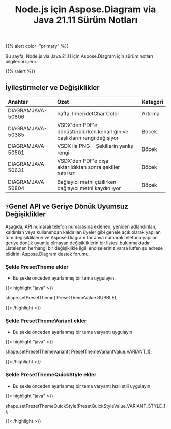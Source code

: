 ﻿---
title: Node.js için Aspose.Diagram via Java 21.11 Sürüm Notları
type: docs
weight: 4
url: /tr/java/aspose-diagram-for-node-js-via-java-21-11-release-notes/
---
{{% alert color="primary" %}}

Bu sayfa, Node.js via Java 21.11 için Aspose.Diagram için sürüm notları bilgilerini içerir.

{{% /alert %}}
## **İyileştirmeler ve Değişiklikler**  ##

|**Anahtar**|**Özet**|**Kategori**|
|:- |:- |:- |
|DIAGRAMJAVA-50806|hafta: InheridetChar Color|Artırma|
|DIAGRAMJAVA-50385|VSDX'den PDF'e dönüştürülürken kenarlığın ve başlıkların rengi değişiyor|Böcek|
|DIAGRAMJAVA-50501|VSDX ila PNG - Şekillerin yanlış rengi|Böcek|
|DIAGRAMJAVA-50631|VSDX'den PDF'e dışa aktarıldıktan sonra şekiller tutarsız|Böcek|
|DIAGRAMJAVA-50804|Bağlayıcı metni çizilirken bağlayıcı metni kaydırılıyor|Böcek|
## `?`**Genel API ve Geriye Dönük Uyumsuz Değişiklikler**
Aşağıda, API numaralı telefon numarasına eklenen, yeniden adlandırılan, kaldırılan veya kullanımdan kaldırılan üyeler gibi genele açık olarak yapılan tüm değişikliklerin ve Aspose.Diagram for Java numaralı telefona yapılan geriye dönük uyumlu olmayan değişikliklerin bir listesi bulunmaktadır. Listelenen herhangi bir değişiklikle ilgili endişeleriniz varsa lütfen şu adrese bildirin: Aspose.Diagram destek forumu.

### **Şekle PresetTheme ekler**
- Bu şekle önceden ayarlanmış bir tema uygulayın.

{{< highlight "java" >}}
 
 shape.setPresetTheme( PresetThemeValue.BUBBLE);

{{< /highlight >}}


### **Şekle PresetThemeVariant ekler**
- Bu şekle önceden ayarlanmış bir tema varyantı uygulayın

{{< highlight "java" >}}

shape.setPresetThemeVariant( PresetThemeVariantValue.VARIANT_1);

{{< /highlight >}}

### **Şekle PresetThemeQuickStyle ekler**
- Bu şekle önceden ayarlanmış bir tema varyantı hızlı stili uygulayın

{{< highlight "java" >}}

shape.setPresetThemeQuickStyle(PresetQuickStyleValue.VARIANT_STYLE_1);

{{< /highlight >}}
